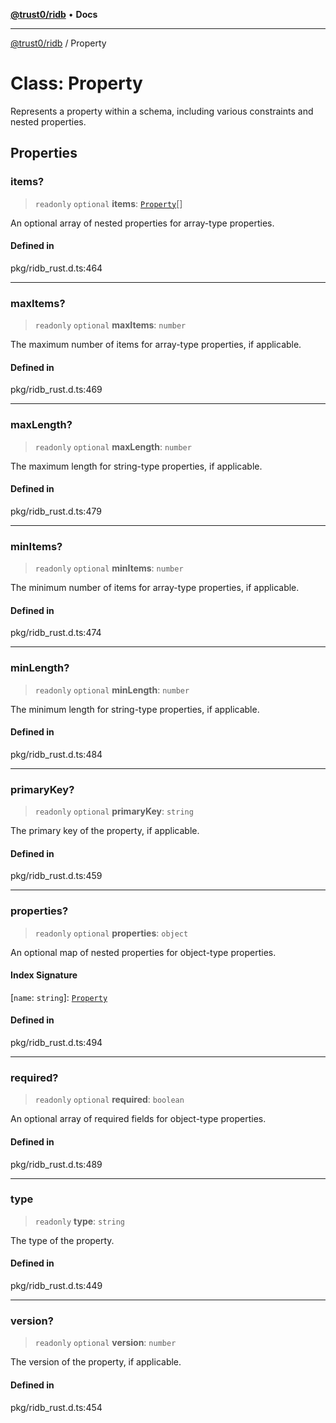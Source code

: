 [**@trust0/ridb**](../README.md) • **Docs**

***

[@trust0/ridb](../README.md) / Property

# Class: Property

Represents a property within a schema, including various constraints and nested properties.

## Properties

### items?

> `readonly` `optional` **items**: [`Property`](Property.md)[]

An optional array of nested properties for array-type properties.

#### Defined in

pkg/ridb\_rust.d.ts:464

***

### maxItems?

> `readonly` `optional` **maxItems**: `number`

The maximum number of items for array-type properties, if applicable.

#### Defined in

pkg/ridb\_rust.d.ts:469

***

### maxLength?

> `readonly` `optional` **maxLength**: `number`

The maximum length for string-type properties, if applicable.

#### Defined in

pkg/ridb\_rust.d.ts:479

***

### minItems?

> `readonly` `optional` **minItems**: `number`

The minimum number of items for array-type properties, if applicable.

#### Defined in

pkg/ridb\_rust.d.ts:474

***

### minLength?

> `readonly` `optional` **minLength**: `number`

The minimum length for string-type properties, if applicable.

#### Defined in

pkg/ridb\_rust.d.ts:484

***

### primaryKey?

> `readonly` `optional` **primaryKey**: `string`

The primary key of the property, if applicable.

#### Defined in

pkg/ridb\_rust.d.ts:459

***

### properties?

> `readonly` `optional` **properties**: `object`

An optional map of nested properties for object-type properties.

#### Index Signature

 \[`name`: `string`\]: [`Property`](Property.md)

#### Defined in

pkg/ridb\_rust.d.ts:494

***

### required?

> `readonly` `optional` **required**: `boolean`

An optional array of required fields for object-type properties.

#### Defined in

pkg/ridb\_rust.d.ts:489

***

### type

> `readonly` **type**: `string`

The type of the property.

#### Defined in

pkg/ridb\_rust.d.ts:449

***

### version?

> `readonly` `optional` **version**: `number`

The version of the property, if applicable.

#### Defined in

pkg/ridb\_rust.d.ts:454
